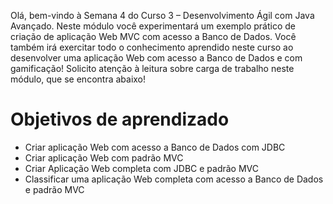 Olá, bem-vindo à Semana 4 do Curso 3 – Desenvolvimento Ágil com Java Avançado. Neste módulo você experimentará um exemplo prático de criação de aplicação Web MVC com acesso a Banco de Dados. Você também irá exercitar todo o conhecimento aprendido neste curso ao desenvolver uma aplicação Web com acesso a Banco de Dados e com gamificação! Solicito atenção à leitura sobre carga de trabalho neste módulo, que se encontra abaixo!

# Objetivos de aprendizado
- Criar aplicação Web com acesso a Banco de Dados com JDBC
- Criar aplicação Web com padrão MVC
- Criar Aplicação Web completa com JDBC e padrão MVC
- Classificar uma aplicação Web completa com acesso a Banco de Dados e padrão MVC

